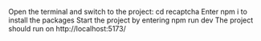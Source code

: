 Open the terminal and switch to the project: cd recaptcha
Enter npm i to install the packages
Start the project by entering npm run dev
The project should run on http://localhost:5173/
